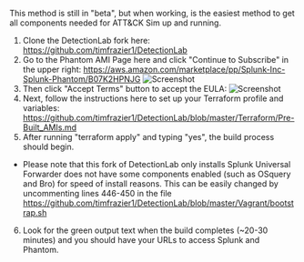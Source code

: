 This method is still in "beta", but when working, is the easiest method to get all components needed for ATT&CK Sim up and running.

1. Clone the DetectionLab fork here: https://github.com/timfrazier1/DetectionLab
2. Go to the Phantom AMI Page here and click "Continue to Subscribe" in the upper right: https://aws.amazon.com/marketplace/pp/Splunk-Inc-Splunk-Phantom/B07K2HPNJG ![Screenshot](https://github.com/timfrazier1/AdversarySimulation/blob/master/phantom_eula_1.png)
3. Then click "Accept Terms" button to accept the EULA:
![Screenshot](https://github.com/timfrazier1/AdversarySimulation/blob/master/phantom_eula_2.png)
4. Next, follow the instructions here to set up your Terraform profile and variables: https://github.com/timfrazier1/DetectionLab/blob/master/Terraform/Pre-Built_AMIs.md
5. After running "terraform apply" and typing "yes", the build process should begin.  
 - Please note that this fork of DetectionLab only installs Splunk Universal Forwarder does not have some components enabled (such as OSquery and Bro) for speed of install reasons.  This can be easily changed by uncommenting lines 446-450 in the file https://github.com/timfrazier1/DetectionLab/blob/master/Vagrant/bootstrap.sh
6. Look for the green output text when the build completes (~20-30 minutes) and you should have your URLs to access Splunk and Phantom.  